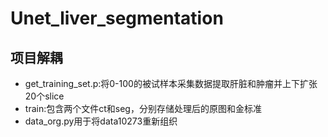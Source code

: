 # Unet_liver_segmentation
## 项目解耦
- get_training_set.p:将0-100的被试样本采集数据提取肝脏和肿瘤并上下扩张20个slice
- train:包含两个文件ct和seg，分别存储处理后的原图和金标准
- data_org.py用于将data10273重新组织
